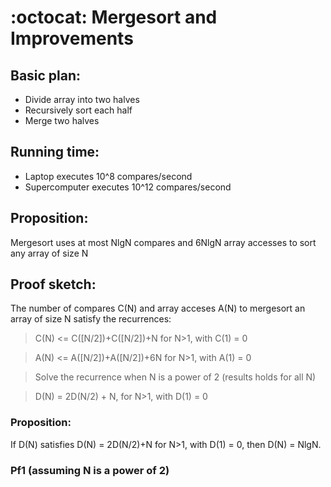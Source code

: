 # :octocat: Mergesort and Improvements
## Basic plan:
*    Divide array into two halves
*    Recursively sort each half
*    Merge two halves
## Running time:
*    Laptop executes 10^8 compares/second
*    Supercomputer executes 10^12 compares/second
## Proposition:
Mergesort uses at most NlgN compares and 6NlgN array accesses to sort any array of size N
## Proof sketch:
The number of compares C(N) and array acceses A(N) to mergesort an array of size N satisfy the recurrences:
> C(N) <= C([N/2])+C([N/2])+N for N>1, with C(1) = 0

> A(N) <= A([N/2])+A([N/2])+6N for N>1, with A(1) = 0

> Solve the recurrence when N is a power of 2 (results holds for all N)

> D(N) = 2D(N/2) + N, for N>1, with D(1) = 0
### Proposition:
If D(N) satisfies D(N) = 2D(N/2)+N for N>1, with D(1) = 0, then D(N) = NlgN.
### Pf1 (assuming N is a power of 2)
